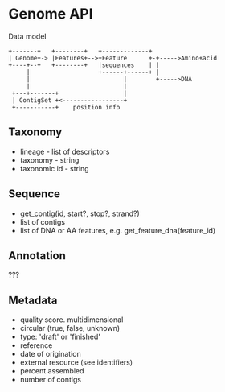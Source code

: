 # Genome API

Data model

    +-------+   +--------+   +-------------+                  
    | Genome+-> |Features+-->+Feature      +-+----->Amino+acid
    +----+--+   +--------+   |sequences    | |                
         |                   +------+------+ |                
         |                          |        +----->DNA       
         |                          |                         
     +---+-------+                  |                         
     | ContigSet +<-----------------+                         
     +-----------+    position info                           

## Taxonomy

* lineage - list of descriptors
* taxonomy - string
* taxonomic id - string

## Sequence

* get_contig(id, start?, stop?, strand?)
* list of contigs
* list of DNA or AA features, e.g. get_feature_dna(feature_id)

## Annotation

???

## Metadata

* quality score. multidimensional
* circular (true, false, unknown)
* type: 'draft' or 'finished'
* reference
* date of origination
* external resource (see identifiers)
* percent assembled
* number of contigs
